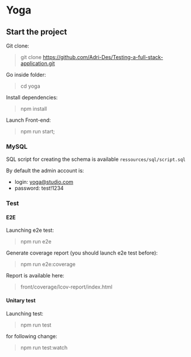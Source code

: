 # Yoga

## Start the project

Git clone:

> git clone https://github.com/Adri-Des/Testing-a-full-stack-application.git

Go inside folder:

> cd yoga

Install dependencies:

> npm install

Launch Front-end:

> npm run start;

### MySQL

SQL script for creating the schema is available `ressources/sql/script.sql`

By default the admin account is:
- login: yoga@studio.com
- password: test!1234


### Test

#### E2E

Launching e2e test:

> npm run e2e

Generate coverage report (you should launch e2e test before):

> npm run e2e:coverage

Report is available here:

> front/coverage/lcov-report/index.html

#### Unitary test

Launching test:

> npm run test

for following change:

> npm run test:watch
